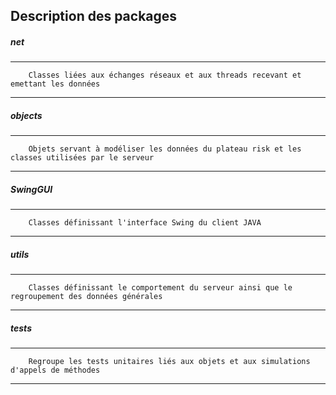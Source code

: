 Description des packages
------------------------
##### *net*
* * *
        Classes liées aux échanges réseaux et aux threads recevant et emettant les données
* * *
##### *objects*
* * *
        Objets servant à modéliser les données du plateau risk et les classes utilisées par le serveur
* * *
##### *SwingGUI*
* * *
        Classes définissant l'interface Swing du client JAVA
* * *
##### *utils*
* * *
        Classes définissant le comportement du serveur ainsi que le regroupement des données générales
* * *
##### *tests*
* * *
        Regroupe les tests unitaires liés aux objets et aux simulations d'appels de méthodes
* * *
